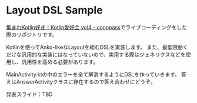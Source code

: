 # Layout DSL Sample
[集まれKotlin好き！Kotlin愛好会 vol4 - connpass](https://love-kotlin.connpass.com/event/100047/)でライブコーディングをした際のリポジトリです。

Kotlinを使ってAnko-likeなLayoutを組むDSLを実装します。
また、最低限動くだけな汎用的な実装にはなっていないので、実用する際はジェネリクスなどを使用し、汎用性を高める必要があります。

MainActivity.ktの中のエラーを全て解消するようにDSLを作っていきます。
答えはAnswerActivityクラスに存在するので答え合わせにどうぞ。

発表スライド：TBD